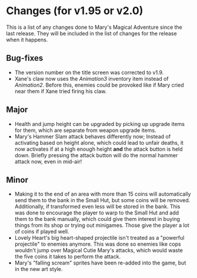 # Changes (for v1.95 or v2.0)
This is a list of any changes done to Mary's Magical Adventure since the last release. They will be included in the list of changes for the release when it happens.
## Bug-fixes
* The version number on the title screen was corrected to v1.9.
* Xane's claw now uses the *Animation3* inventory item instead of *Animation2*. Before this, enemies could be provoked like if Mary cried near them if Xane tried firing his claw.
## Major
* Health and jump height can be upgraded by picking up upgrade items for them, which are separate from weapon upgrade items.
* Mary's Hammer Slam attack behaves differently now; Instead of activating based on height alone, which could lead to unfair deaths, it now activates if at a high enough height **and** the attack button is held down. Briefly pressing the attack button will do the normal hammer attack now, even in mid-air!
## Minor
* Making it to the end of an area with more than 15 coins will automatically send them to the bank in the Small Hut, but some coins will be removed. Additionally, if transformed even less will be stored in the bank. This was done to encourage the player to warp to the Small Hut and add them to the bank manually, which could give them interest in buying things from its shop or trying out minigames. Those give the player a lot of coins if played well.
* Lovely Heart's big heart-shaped projectile isn't treated as a "powerful projectile" to enemies anymore. This was done so enemies like cops wouldn't jump over Magical Cutie Mary's attacks, which would waste the five coins it takes to perform the attack.
* Mary's "falling scream" sprites have been re-added into the game, but in the new art style.